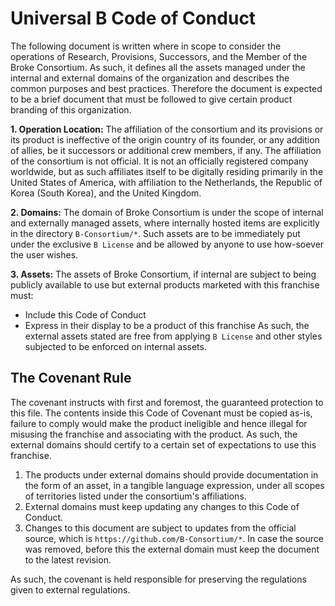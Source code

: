 Universal B Code of Conduct
===========================

The following document is written where in scope to consider the operations of Research, Provisions, Successors, and the Member of the Broke Consortium. As such, it defines all the assets
managed under the internal and external domains of the organization and describes the common purposes and best practices. Therefore the document is expected to be a brief document that must be 
followed to give certain product branding of this organization. 

**1. Operation Location:** The affiliation of the consortium and its provisions or its product is ineffective of the origin country of its founder, or any addition of allies, be it successors or
additional crew members, if any. The affiliation of the consortium is not official. It is not an officially registered company worldwide, but as such affiliates itself to be digitally residing
primarily in the United States of America, with affiliation to the Netherlands, the Republic of Korea (South Korea), and the United Kingdom.

**2. Domains:** The domain of Broke Consortium is under the scope of internal and externally managed assets, where internally hosted items are explicitly in the directory `B-Consortium/*`. Such 
assets are to be immediately put under the exclusive ``B License`` and be allowed by anyone to use how-soever the user wishes. 

**3. Assets:** The assets of Broke Consortium, if internal are subject to being publicly available to use but external products marketed with this franchise must:
  - Include this Code of Conduct
  - Express in their display to be a product of this franchise
As such, the external assets stated are free from applying ``B License`` and other styles subjected to be enforced on internal assets.

The Covenant Rule
-----------------
The covenant instructs with first and foremost, the guaranteed protection to this file. The contents inside this Code of Covenant must be copied as-is, failure to comply would make the
product ineligible and hence illegal for misusing the franchise and associating with the product. As such, the external domains should certify to a certain set of expectations to use this
franchise.

1. The products under external domains should provide documentation in the form of an asset, in a tangible language expression, under all scopes of territories listed under the consortium's affiliations.
2. External domains must keep updating any changes to this Code of Conduct.
3. Changes to this document are subject to updates from the official source, which is `https://github.com/B-Consortium/*`. In case the source was removed, before this the external domain must keep the document to the latest revision.

As such, the covenant is held responsible for preserving the regulations given to external regulations.
